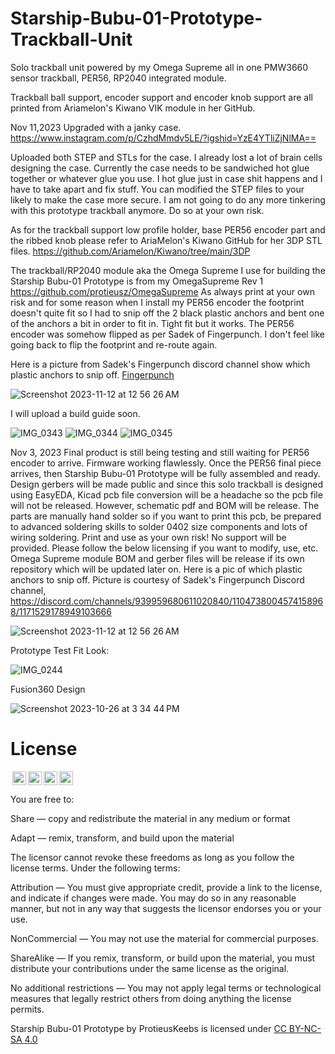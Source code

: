 # Starship-Bubu-01-Prototype-Trackball-Unit
Solo trackball unit powered by my Omega Supreme all in one PMW3660 sensor trackball, PER56, RP2040 integrated module.

Trackball ball support, encoder support and encoder knob support are all printed from Ariamelon's Kiwano VIK module in her GitHub.  

Nov 11,2023
Upgraded with a janky case. 
https://www.instagram.com/p/CzhdMmdv5LE/?igshid=YzE4YTliZjNlMA==

Uploaded both STEP and STLs for the case.  I already lost a lot of brain cells designing the case.  Currently the case needs to be sandwiched hot glue together or whatever glue you use.  I hot glue just in case shit happens and I have to take apart and fix stuff.  You can modified the STEP files to your likely to make the case more secure.  I am not going to do any more tinkering with this prototype trackball anymore. Do so at your own risk.

As for the trackball support low profile holder, base PER56 encoder part and the ribbed knob please refer to AriaMelon's Kiwano GitHub for her 3DP STL files. https://github.com/Ariamelon/Kiwano/tree/main/3DP 

The trackball/RP2040 module aka the Omega Supreme I use for building the Starship Bubu-01 Prototype is from my OmegaSupreme Rev 1 https://github.com/protieusz/OmegaSupreme 
As always print at your own risk and for some reason when I install my PER56 encoder the footprint doesn't quite fit so I had to snip off the 2 black plastic anchors and bent one of the anchors a bit in order to fit in. Tight fit but it works.  The PER56 encoder was somehow flipped as per Sadek of Fingerpunch.  I don't feel like going back to flip the footprint and re-route again.  

Here is a picture from Sadek's Fingerpunch discord channel show which plastic anchors to snip off. [Fingerpunch](https://discord.com/channels/939959680611020840/1104738004574158968/1171529178949103666)

![Screenshot 2023-11-12 at 12 56 26 AM](https://github.com/protieusz/Starship-Bubu-01-Prototype-Trackball-Unit/assets/118025702/c0f417d2-73b7-4d1a-9268-1d38a24060ce)



I will upload a build guide soon.

![IMG_0343](https://github.com/protieusz/Starship-Bubu-01-Prototype-Trackball-Unit/assets/118025702/bb0bad28-7a3d-4b2a-a375-dcb4d4cfe448)
![IMG_0344](https://github.com/protieusz/Starship-Bubu-01-Prototype-Trackball-Unit/assets/118025702/73e75975-6a15-4f94-925a-a06b8632c00f)
![IMG_0345](https://github.com/protieusz/Starship-Bubu-01-Prototype-Trackball-Unit/assets/118025702/92c49a82-6ae0-4a49-9a74-3ce011eace38)

Nov 3, 2023
Final product is still being testing and still waiting for PER56 encoder to arrive. Firmware working flawlessly. Once the PER56 final piece arrives, then Starship Bubu-01 Prototype will be fully assembled and ready.
Design gerbers will be made public and since this solo trackball is designed using EasyEDA, Kicad pcb file conversion will be a headache so the pcb file will not be released. However, schematic pdf and BOM will be release. The parts are manually hand solder so if you want to print this pcb, be prepared to advanced soldering skills to solder 0402 size components and lots of wiring soldering. Print and use as your own risk! No support will be provided. Please follow the below licensing if you want to modify, use, etc.  Omega Supreme module BOM and gerber files will be release if its own repository which will be updated later on.
Here is a pic of which plastic anchors to snip off. Picture is courtesy of Sadek's Fingerpunch Discord channel, https://discord.com/channels/939959680611020840/1104738004574158968/1171529178949103666 

![Screenshot 2023-11-12 at 12 56 26 AM](https://github.com/protieusz/Starship-Bubu-01-Prototype-Trackball-Unit/assets/118025702/4b4bfe99-9f09-4a78-b24d-0c7e0fd82208)

Prototype Test Fit Look:

![IMG_0244](https://github.com/protieusz/Starship-Bubu-01-Prototype-Trackball-Unit/assets/118025702/e45f69f3-6914-4ab5-884d-85d2a90fbc7c)

Fusion360 Design

![Screenshot 2023-10-26 at 3 34 44 PM](https://github.com/protieusz/Starship-Bubu-01-Prototype-Trackball-Unit/assets/118025702/307f44d4-6c9e-4680-beb1-ba55135bb610)



# License

<img style="height:22px!important;margin-left:3px;vertical-align:text-bottom;" src="https://mirrors.creativecommons.org/presskit/icons/cc.svg?ref=chooser-v1"><img style="height:22px!important;margin-left:3px;vertical-align:text-bottom;" src="https://mirrors.creativecommons.org/presskit/icons/by.svg?ref=chooser-v1"><img style="height:22px!important;margin-left:3px;vertical-align:text-bottom;" src="https://mirrors.creativecommons.org/presskit/icons/nc.svg?ref=chooser-v1"><img style="height:22px!important;margin-left:3px;vertical-align:text-bottom;" src="https://mirrors.creativecommons.org/presskit/icons/sa.svg?ref=chooser-v1"></a></p>

You are free to:

Share — copy and redistribute the material in any medium or format

Adapt — remix, transform, and build upon the material

The licensor cannot revoke these freedoms as long as you follow the license terms.
Under the following terms:

Attribution — You must give appropriate credit, provide a link to the license, and indicate if changes were made. You may do so in any reasonable manner, but not in any way that suggests the licensor endorses you or your use.

NonCommercial — You may not use the material for commercial purposes.

ShareAlike — If you remix, transform, or build upon the material, you must distribute your contributions under the same license as the original.

No additional restrictions — You may not apply legal terms or technological measures that legally restrict others from doing anything the license permits.

Starship Bubu-01 Prototype by ProtieusKeebs is licensed under [CC BY-NC-SA 4.0](https://creativecommons.org/licenses/by-nc-sa/4.0/?ref=chooser-v1)
